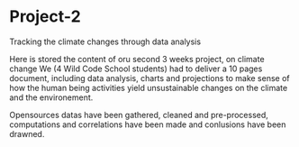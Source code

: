 # Project-2
Tracking the climate changes through data analysis

Here is stored the content of oru second 3 weeks project, on climate change
We (4 Wild Code School students) had to deliver a 10 pages document, including data analysis, charts and projections to make sense of how the human being activities yield unsustainable changes on the climate and the environement.

Opensources datas have been gathered, cleaned and pre-processed, computations and correlations have been made and conlusions have been drawned.
